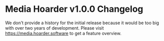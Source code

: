 # Media Hoarder v1.0.0 Changelog

We don't provide a history for the initial release because it would be too big with over two years of development. Please visit <https://media.hoarder.software> to get a feature overview.
